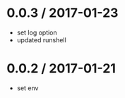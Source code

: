 
0.0.3 / 2017-01-23
==================

  * set log option
  * updated runshell

0.0.2 / 2017-01-21
==================

  * set env
